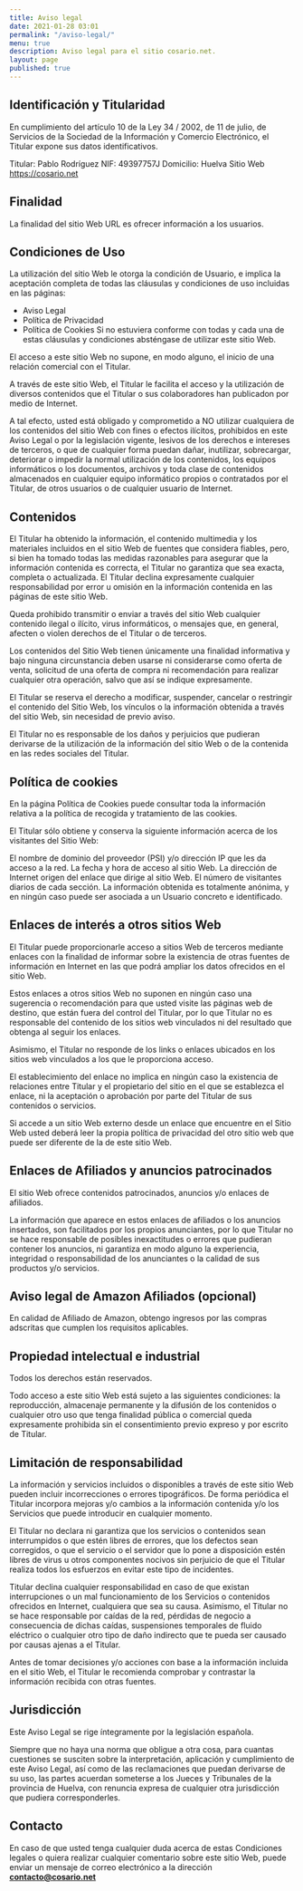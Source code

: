 ```yaml
---
title: Aviso legal
date: 2021-01-28 03:01
permalink: "/aviso-legal/"
menu: true
description: Aviso legal para el sitio cosario.net.
layout: page
published: true
---
```


## Identificación y Titularidad
En cumplimiento del artículo 10 de la Ley 34 / 2002, de 11 de julio, de Servicios de la Sociedad de la Información y Comercio Electrónico, el Titular expone sus datos identificativos.

Titular: Pablo Rodríguez
NIF:  49397757J
Domicilio: Huelva
Sitio Web https://cosario.net
## Finalidad
La finalidad del sitio Web URL es ofrecer información a los usuarios.

## Condiciones de Uso
La utilización del sitio Web le otorga la condición de Usuario, e implica la aceptación completa de todas las cláusulas y condiciones de uso incluidas en las páginas:

- Aviso Legal
- Política de Privacidad
- Política de Cookies
Si no estuviera conforme con todas y cada una de estas cláusulas y condiciones absténgase de utilizar este sitio Web.

El acceso a este sitio Web no supone, en modo alguno, el inicio de una relación comercial con el Titular.

A través de este sitio Web, el Titular le facilita el acceso y la utilización de diversos contenidos que el Titular o sus colaboradores han publicadon por medio de Internet.

A tal efecto, usted está obligado y comprometido a NO utilizar cualquiera de los contenidos del sitio Web con fines o efectos ilícitos, prohibidos en este Aviso Legal o por la legislación vigente, lesivos de los derechos e intereses de terceros, o que de cualquier forma puedan dañar, inutilizar, sobrecargar, deteriorar o impedir la normal utilización de los contenidos, los equipos informáticos o los documentos, archivos y toda clase de contenidos almacenados en cualquier equipo informático propios o contratados por el Titular, de otros usuarios o de cualquier usuario de Internet.

## Contenidos
El Titular ha obtenido la información, el contenido multimedia y los materiales incluidos en el sitio Web de fuentes que considera fiables, pero, si bien ha tomado todas las medidas razonables para asegurar que la información contenida es correcta, el Titular no garantiza que sea exacta, completa o actualizada. El Titular declina expresamente cualquier responsabilidad por error u omisión en la información contenida en las páginas de este sitio Web.

Queda prohibido transmitir o enviar a través del sitio Web cualquier contenido ilegal o ilícito, virus informáticos, o mensajes que, en general, afecten o violen derechos de el Titular o de terceros.

Los contenidos del Sitio Web tienen únicamente una finalidad informativa y bajo ninguna circunstancia deben usarse ni considerarse como oferta de venta, solicitud de una oferta de compra ni recomendación para realizar cualquier otra operación, salvo que así se indique expresamente.

El Titular se reserva el derecho a modificar, suspender, cancelar o restringir el contenido del Sitio Web, los vínculos o la información obtenida a través del sitio Web, sin necesidad de previo aviso.

El Titular no es responsable de los daños y perjuicios que pudieran derivarse de la utilización de la información del sitio Web o de la contenida en las redes sociales del Titular.

## Política de cookies
En la página Política de Cookies puede consultar toda la información relativa a la política de recogida y tratamiento de las cookies.

El Titular sólo obtiene y conserva la siguiente información acerca de los visitantes del Sitio Web:

El nombre de dominio del proveedor (PSI) y/o dirección IP que les da acceso a la red.
La fecha y hora de acceso al sitio Web.
La dirección de Internet origen del enlace que dirige al sitio Web.
El número de visitantes diarios de cada sección.
La información obtenida es totalmente anónima, y en ningún caso puede ser asociada a un Usuario concreto e identificado.
## Enlaces de interés a otros sitios Web
El Titular puede proporcionarle acceso a sitios Web de terceros mediante enlaces con la finalidad de informar sobre la existencia de otras fuentes de información en Internet en las que podrá ampliar los datos ofrecidos en el sitio Web.

Estos enlaces a otros sitios Web no suponen en ningún caso una sugerencia o recomendación para que usted visite las páginas web de destino, que están fuera del control del Titular, por lo que Titular no es responsable del contenido de los sitios web vinculados ni del resultado que obtenga al seguir los enlaces.

Asimismo, el Titular no responde de los links o enlaces ubicados en los sitios web vinculados a los que le proporciona acceso.

El establecimiento del enlace no implica en ningún caso la existencia de relaciones entre Titular y el propietario del sitio en el que se establezca el enlace, ni la aceptación o aprobación por parte del Titular de sus contenidos o servicios.

Si accede a un sitio Web externo desde un enlace que encuentre en el Sitio Web usted deberá leer la propia política de privacidad del otro sitio web que puede ser diferente de la de este sitio Web.

## Enlaces de Afiliados y anuncios patrocinados 
El sitio Web ofrece contenidos patrocinados, anuncios y/o enlaces de afiliados.

La información que aparece en estos enlaces de afiliados o los anuncios insertados, son facilitados por los propios anunciantes, por lo que Titular no se hace responsable de posibles inexactitudes o errores que pudieran contener los anuncios, ni garantiza en modo alguno la experiencia, integridad o responsabilidad de los anunciantes o la calidad de sus productos y/o servicios.

## Aviso legal de Amazon Afiliados (opcional)
En calidad de Afiliado de Amazon, obtengo ingresos por las compras adscritas que cumplen los requisitos aplicables.

## Propiedad intelectual e industrial
Todos los derechos están reservados.

Todo acceso a este sitio Web está sujeto a las siguientes condiciones: la reproducción, almacenaje permanente y la difusión de los contenidos o cualquier otro uso que tenga finalidad pública o comercial queda expresamente prohibida sin el consentimiento previo expreso y por escrito de Titular.

## Limitación de responsabilidad
La información y servicios incluidos o disponibles a través de este sitio Web pueden incluir incorrecciones o errores tipográficos. De forma periódica el Titular incorpora mejoras y/o cambios a la información contenida y/o los Servicios que puede introducir en cualquier momento.

El Titular no declara ni garantiza que los servicios o contenidos sean interrumpidos o que estén libres de errores, que los defectos sean corregidos, o que el servicio o el servidor que lo pone a disposición estén libres de virus u otros componentes nocivos sin perjuicio de que el Titular realiza todos los esfuerzos en evitar este tipo de incidentes.

Titular declina cualquier responsabilidad en caso de que existan interrupciones o un mal funcionamiento de los Servicios o contenidos ofrecidos en Internet, cualquiera que sea su causa. Asimismo, el Titular no se hace responsable por caídas de la red, pérdidas de negocio a consecuencia de dichas caídas, suspensiones temporales de fluido eléctrico o cualquier otro tipo de daño indirecto que te pueda ser causado por causas ajenas a el Titular.

Antes de tomar decisiones y/o acciones con base a la información incluida en el sitio Web, el Titular le recomienda comprobar y contrastar la información recibida con otras fuentes.

## Jurisdicción
Este Aviso Legal se rige íntegramente por la legislación española.

Siempre que no haya una norma que obligue a otra cosa, para cuantas cuestiones se susciten sobre la interpretación, aplicación y cumplimiento de este Aviso Legal, así como de las reclamaciones que puedan derivarse de su uso, las partes acuerdan someterse a los Jueces y Tribunales de la provincia de Huelva, con renuncia expresa de cualquier otra jurisdicción que pudiera corresponderles.

## Contacto
En caso de que usted tenga cualquier duda acerca de estas Condiciones legales o quiera realizar cualquier comentario sobre este sitio Web, puede enviar un mensaje de correo electrónico a la dirección **contacto@cosario.net**